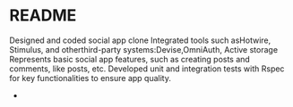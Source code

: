# README
Designed and coded social app clone
Integrated tools such asHotwire, Stimulus, and otherthird-party systems:Devise,OmniAuth, Active storage
Represents basic social app features, such as creating posts and comments, like posts, etc.
Developed unit and integration tests with Rspec for key functionalities to ensure app quality.


*
